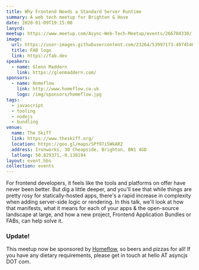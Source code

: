 ```yaml
---
title: Why Frontend Needs a Standard Server Runtime
summary: A web tech meetup for Brighton & Hove
date: 2020-01-09T19:15:00
lanyrd:
meetup: https://www.meetup.com/Async-Web-Tech-Meetup/events/266704330/
image:
  url: https://user-images.githubusercontent.com/23264/53997173-49745400-418f-11e9-87d0-60a9da6449e6.png
  title: FAB logo
  link: https://fab.dev
speakers:
  - name: Glenn Maddern
    link: https://glenmaddern.com/
sponsors:
  - name: Homeflow
    link: http://www.homeflow.co.uk
    logo: /img/sponsors/homeflow.jpg
tags:
  - javascript
  - tooling
  - nodejs
  - bundling
venue:
  name: The Skiff
  link: https://www.theskiff.org/
  location: https://goo.gl/maps/SPf97i5WkAR2
  address: Ironworks, 30 Cheapside, Brighton, BN1 4GD
  latlong: 50.829371,-0.138194
layout: event.hbs
collection: events
---
```


For frontend developers, it feels like the tools and platforms on offer have never been better. But dig a little deeper, and you'll see that while things are pretty rosy for statically-hosted apps, there's a rapid increase in complexity when adding server-side logic or rendering. In this talk, we'll look at how that manifests, what it means for each of your apps & the open-source landscape at large, and how a new project, Frontend Application Bundles or FABs, can help solve it.

### Update!

This meetup now be sponsored by [Homeflow](https://www.homeflow.co.uk/), so beers and pizzas for all! If you have any dietary requirements, please get in touch at hello AT asyncjs DOT com.
